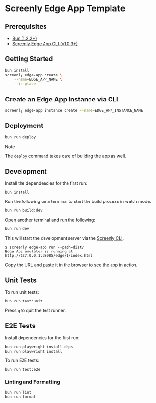 # Screenly Edge App Template

## Prerequisites

- [Bun (1.2.2+)](https://bun.sh/docs/installation)
- [Screenly Edge App CLI (v1.0.3+)](https://github.com/Screenly/cli?tab=readme-ov-file#installation)

## Getting Started

```bash
bun install
screenly edge-app create \
    --name=EDGE_APP_NAME \
    --in-place
```

## Create an Edge App Instance via CLI

```bash
screenly edge-app instance create --name=EDGE_APP_INSTANCE_NAME
```

## Deployment

```bash
bun run deploy
```

> [!NOTE]
> The `deploy` command takes care of building the app as well.

## Development

Install the dependencies for the first run:

```bash
bun install
```

Run the following on a terminal to start the build process in watch mode:

```bash
bun run build:dev
```

Open another terminal and run the following:

```bash
bun run dev
```

This will start the development server via the [Screenly CLI](https://github.com/Screenly/cli).

```plaintext
$ screenly edge-app run --path=dist/
Edge App emulator is running at http://127.0.0.1:38085/edge/1/index.html
```

Copy the URL and paste it in the browser to see the app in action.

## Unit Tests

To run unit tests:

```bash
bun run test:unit
```

Press `q` to quit the test runner.

## E2E Tests

Install dependencies for the first run:

```bash
bun run playwright install-deps
bun run playwright install
```

To run E2E tests:

```bash
bun run test:e2e
```

### Linting and Formatting

```bash
bun run lint
bun run format
```
